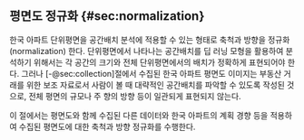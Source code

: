 ## 평면도 정규화 {#sec:normalization}

한국 아파트 단위평면을
공간배치 분석에 적용할 수 있는 형태로
축척과 방향을 정규화 (normalization) 한다.
단위평면에서 나타나는 공간배치를
딥 러닝 모형을 활용하여 분석하기 위해서는
각 공간의 크기와 전체 단위평면에서의 배치가 정확하게 표현되어야 한다.
그러나
[-@sec:collection]절에서 수집된 한국 아파트 평면도 이미지는
부동산 거래를 위한 보조 자료로서
사람이 볼 때 대략적인 공간배치를 파악할 수 있도록 작성된 것으로,
전체 평면의 규모나 주 향의 방향 등이 일관되게 표현되지 않는다.

이 절에서는
평면도와 함께 수집된 다른 데이터와
한국 아파트의 계획 경향 등을 적용하여
수집된 평면도에 대한 축척과 방향 정규화를 수행한다.
